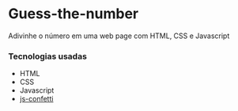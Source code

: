# Guess-the-number
Adivinhe o número em uma web page com HTML, CSS e Javascript

### Tecnologias usadas

* HTML
* CSS
* Javascript
* [js-confetti](https://github.com/loonywizard/js-confetti)
